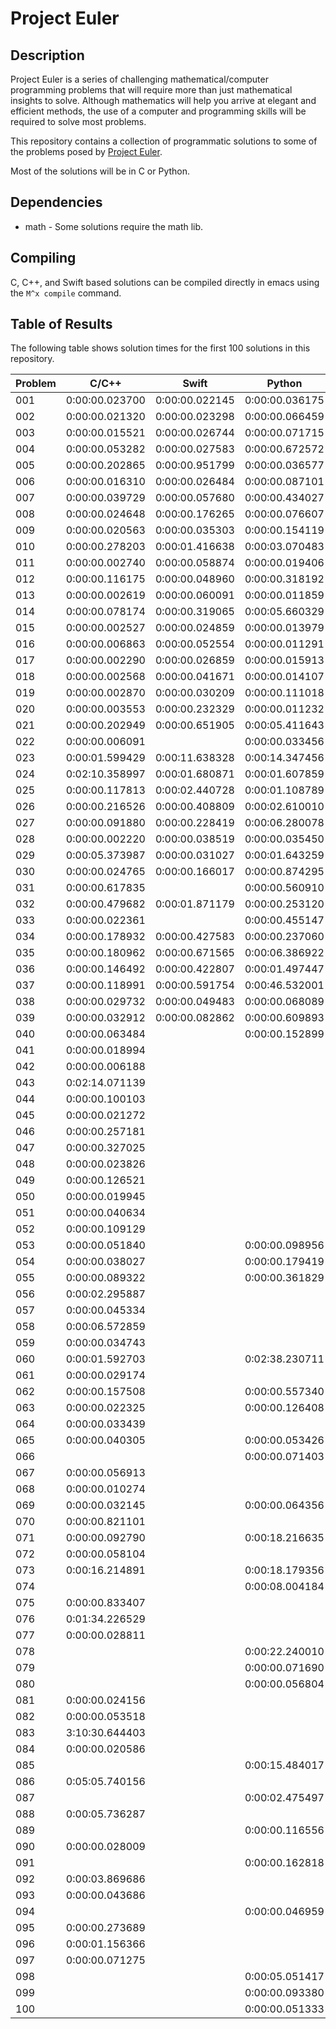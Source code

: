 Project Euler
=============

Description
-----------
Project Euler is a series of challenging mathematical/computer programming problems that will require more than just mathematical insights to solve. Although mathematics will help you arrive at elegant and efficient methods, the use of a computer and programming skills will be required to solve most problems.

This repository contains a collection of programmatic solutions to some of the problems posed by [Project Euler](http://projecteuler.net).

Most of the solutions will be in C or Python.

Dependencies
------------
  * math - Some solutions require the math lib.

Compiling
---------
C, C++, and Swift based solutions can be compiled directly in emacs using the `M^x compile` command.

Table of Results
----------------
The following table shows solution times for the first 100 solutions in this repository.

| Problem        | C/C++          | Swift          | Python         | Perl           | Lua            | Rust           | Bash           |
| -------------- | -------------- | -------------- | -------------- | -------------- | -------------- | -------------- | -------------- |
| 001            | 0:00:00.023700 | 0:00:00.022145 | 0:00:00.036175 | 0:00:00.014125 | 0:00:00.006909 | 0:00:00.004600 | 0:00:00.045782 |
| 002            | 0:00:00.021320 | 0:00:00.023298 | 0:00:00.066459 | 0:00:00.050276 | 0:00:00.032810 | 0:00:00.004513 | 0:00:00.005196 |
| 003            | 0:00:00.015521 | 0:00:00.026744 | 0:00:00.071715 | 0:00:00.047873 | 0:00:00.017318 | 0:00:00.008033 | 0:00:00.220436 |
| 004            | 0:00:00.053282 | 0:00:00.027583 | 0:00:00.672572 | 0:00:00.947137 | 0:00:01.010225 | 0:00:00.147732 | 0:00:17.803932 |
| 005            | 0:00:00.202865 | 0:00:00.951799 | 0:00:00.036577 | 0:00:00.014752 | 0:00:02.939756 | 0:00:01.486230 | 0:00:00.023822 |
| 006            | 0:00:00.016310 | 0:00:00.026484 | 0:00:00.087101 | 0:00:00.034411 | 0:00:00.057354 | 0:00:00.071757 | 0:00:00.008297 |
| 007            | 0:00:00.039729 | 0:00:00.057680 | 0:00:00.434027 | 0:00:00.349381 | 0:00:00.088811 | 0:00:00.149443 | 0:01:36.418176 |
| 008            | 0:00:00.024648 | 0:00:00.176265 | 0:00:00.076607 | 0:00:00.025188 | 0:00:00.041690 | 0:00:00.041268 | 0:00:00.362007 |
| 009            | 0:00:00.020563 | 0:00:00.035303 | 0:00:00.154119 | 0:00:00.102630 | 0:00:00.067331 | 0:00:00.027587 | 0:05:43.567932 |
| 010            | 0:00:00.278203 | 0:00:01.416638 | 0:00:03.070483 | 0:00:24.628949 | 0:00:04.021126 | 0:00:06.025021 | 0:03:16.035233 |
| 011            | 0:00:00.002740 | 0:00:00.058874 | 0:00:00.019406 |                |                |                |                |
| 012            | 0:00:00.116175 | 0:00:00.048960 | 0:00:00.318192 |                | 0:00:02.464054 |                |                |
| 013            | 0:00:00.002619 | 0:00:00.060091 | 0:00:00.011859 |                |                |                |                |
| 014            | 0:00:00.078174 | 0:00:00.319065 | 0:00:05.660329 |                |                |                |                |
| 015            | 0:00:00.002527 | 0:00:00.024859 | 0:00:00.013979 |                |                |                |                |
| 016            | 0:00:00.006863 | 0:00:00.052554 | 0:00:00.011291 |                |                |                |                |
| 017            | 0:00:00.002290 | 0:00:00.026859 | 0:00:00.015913 |                |                |                |                |
| 018            | 0:00:00.002568 | 0:00:00.041671 | 0:00:00.014107 |                |                |                |                |
| 019            | 0:00:00.002870 | 0:00:00.030209 | 0:00:00.111018 |                |                |                |                |
| 020            | 0:00:00.003553 | 0:00:00.232329 | 0:00:00.011232 |                |                |                |                |
| 021            | 0:00:00.202949 | 0:00:00.651905 | 0:00:05.411643 |                |                |                |                |
| 022            | 0:00:00.006091 |                | 0:00:00.033456 |                |                |                |                |
| 023            | 0:00:01.599429 | 0:00:11.638328 | 0:00:14.347456 |                | 0:00:12.166444 |                |                |
| 024            | 0:02:10.358997 | 0:00:01.680871 | 0:00:01.607859 |                |                |                |                |
| 025            | 0:00:00.117813 | 0:00:02.440728 | 0:00:01.108789 |                |                |                |                |
| 026            | 0:00:00.216526 | 0:00:00.408809 | 0:00:02.610010 |                |                |                |                |
| 027            | 0:00:00.091880 | 0:00:00.228419 | 0:00:06.280078 |                |                |                |                |
| 028            | 0:00:00.002220 | 0:00:00.038519 | 0:00:00.035450 |                |                |                |                |
| 029            | 0:00:05.373987 | 0:00:00.031027 | 0:00:01.643259 |                |                |                |                |
| 030            | 0:00:00.024765 | 0:00:00.166017 | 0:00:00.874295 |                |                |                |                |
| 031            | 0:00:00.617835 |                | 0:00:00.560910 |                |                |                |                |
| 032            | 0:00:00.479682 | 0:00:01.871179 | 0:00:00.253120 |                |                |                |                |
| 033            | 0:00:00.022361 |                | 0:00:00.455147 |                |                |                |                |
| 034            | 0:00:00.178932 | 0:00:00.427583 | 0:00:00.237060 |                |                |                |                |
| 035            | 0:00:00.180962 | 0:00:00.671565 | 0:00:06.386922 |                |                |                |                |
| 036            | 0:00:00.146492 | 0:00:00.422807 | 0:00:01.497447 |                |                |                |                |
| 037            | 0:00:00.118991 | 0:00:00.591754 | 0:00:46.532001 |                |                |                |                |
| 038            | 0:00:00.029732 | 0:00:00.049483 | 0:00:00.068089 |                |                |                |                |
| 039            | 0:00:00.032912 | 0:00:00.082862 | 0:00:00.609893 |                |                |                |                |
| 040            | 0:00:00.063484 |                | 0:00:00.152899 |                |                |                |                |
| 041            | 0:00:00.018994 |                |                |                |                |                |                |
| 042            | 0:00:00.006188 |                |                |                |                |                |                |
| 043            | 0:02:14.071139 |                |                |                |                |                |                |
| 044            | 0:00:00.100103 |                |                |                |                |                |                |
| 045            | 0:00:00.021272 |                |                |                |                |                |                |
| 046            | 0:00:00.257181 |                |                |                |                |                |                |
| 047            | 0:00:00.327025 |                |                |                |                |                |                |
| 048            | 0:00:00.023826 |                |                |                |                |                |                |
| 049            | 0:00:00.126521 |                |                |                |                |                |                |
| 050            | 0:00:00.019945 |                |                |                |                |                |                |
| 051            | 0:00:00.040634 |                |                |                |                |                |                |
| 052            | 0:00:00.109129 |                |                |                |                |                |                |
| 053            | 0:00:00.051840 |                | 0:00:00.098956 |                |                |                |                |
| 054            | 0:00:00.038027 |                | 0:00:00.179419 |                |                |                |                |
| 055            | 0:00:00.089322 |                | 0:00:00.361829 |                |                |                |                |
| 056            | 0:00:02.295887 |                |                |                |                |                |                |
| 057            | 0:00:00.045334 |                |                |                |                |                |                |
| 058            | 0:00:06.572859 |                |                |                |                |                |                |
| 059            | 0:00:00.034743 |                |                |                |                |                |                |
| 060            | 0:00:01.592703 |                | 0:02:38.230711 |                |                |                |                |
| 061            | 0:00:00.029174 |                |                |                |                |                |                |
| 062            | 0:00:00.157508 |                | 0:00:00.557340 |                |                |                |                |
| 063            | 0:00:00.022325 |                | 0:00:00.126408 |                |                |                |                |
| 064            | 0:00:00.033439 |                |                |                |                |                |                |
| 065            | 0:00:00.040305 |                | 0:00:00.053426 |                |                |                |                |
| 066            |                |                | 0:00:00.071403 |                |                |                |                |
| 067            | 0:00:00.056913 |                |                |                |                |                |                |
| 068            | 0:00:00.010274 |                |                |                |                |                |                |
| 069            | 0:00:00.032145 |                | 0:00:00.064356 |                |                |                |                |
| 070            | 0:00:00.821101 |                |                |                |                |                |                |
| 071            | 0:00:00.092790 |                | 0:00:18.216635 |                |                |                |                |
| 072            | 0:00:00.058104 |                |                |                |                |                |                |
| 073            | 0:00:16.214891 |                | 0:00:18.179356 |                |                |                |                |
| 074            |                |                | 0:00:08.004184 |                |                |                |                |
| 075            | 0:00:00.833407 |                |                |                |                |                |                |
| 076            | 0:01:34.226529 |                |                |                |                |                |                |
| 077            | 0:00:00.028811 |                |                |                |                |                |                |
| 078            |                |                | 0:00:22.240010 |                |                |                |                |
| 079            |                |                | 0:00:00.071690 |                |                |                |                |
| 080            |                |                | 0:00:00.056804 |                |                |                |                |
| 081            | 0:00:00.024156 |                |                |                |                |                |                |
| 082            | 0:00:00.053518 |                |                |                |                |                |                |
| 083            | 3:10:30.644403 |                |                |                |                |                |                |
| 084            | 0:00:00.020586 |                |                |                |                |                |                |
| 085            |                |                | 0:00:15.484017 |                |                |                |                |
| 086            | 0:05:05.740156 |                |                |                |                |                |                |
| 087            |                |                | 0:00:02.475497 |                |                |                |                |
| 088            | 0:00:05.736287 |                |                |                |                |                |                |
| 089            |                |                | 0:00:00.116556 |                |                |                |                |
| 090            | 0:00:00.028009 |                |                |                |                |                |                |
| 091            |                |                | 0:00:00.162818 |                |                |                |                |
| 092            | 0:00:03.869686 |                |                |                |                |                |                |
| 093            | 0:00:00.043686 |                |                |                |                |                |                |
| 094            |                |                | 0:00:00.046959 |                |                |                |                |
| 095            | 0:00:00.273689 |                |                |                |                |                |                |
| 096            | 0:00:01.156366 |                |                |                |                |                |                |
| 097            | 0:00:00.071275 |                |                |                |                |                |                |
| 098            |                |                | 0:00:05.051417 |                |                |                |                |
| 099            |                |                | 0:00:00.093380 |                |                |                |                |
| 100            |                |                | 0:00:00.051333 |                |                |                |                |
